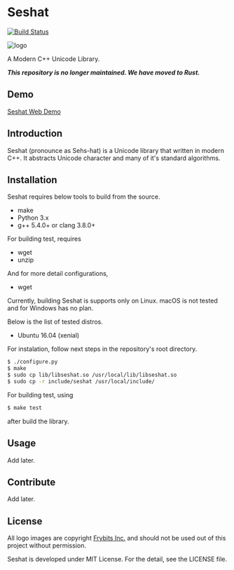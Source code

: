 Seshat
=========
[![Build Status](https://travis-ci.org/hardboiled65/Seshat.svg?branch=master)](https://travis-ci.org/hardboiled65/Seshat)

![logo](https://raw.githubusercontent.com/hardboiled65/Seshat/master/docs/seshat-logo.png)

A Modern C++ Unicode Library.

***This repository is no longer maintained. We have moved to Rust.***

Demo
-----
[Seshat Web Demo](https://seshat-demo.herokuapp.com)

Introduction
---------
Seshat (pronounce as Sehs-hat) is a Unicode library that written in modern C++.
It abstracts Unicode character and many of it's standard algorithms.

Installation
---------
Seshat requires below tools to build from the source.
* make
* Python 3.x
* g++ 5.4.0+ or clang 3.8.0+

For building test, requires
* wget
* unzip

And for more detail configurations,
* wget

Currently, building Seshat is supports only on Linux.
macOS is not tested and for Windows has no plan.

Below is the list of tested distros.
* Ubuntu 16.04 (xenial)

For instalation, follow next steps in the repository's root directory.
```sh
$ ./configure.py
$ make
$ sudo cp lib/libseshat.so /usr/local/lib/libseshat.so
$ sudo cp -r include/seshat /usr/local/include/
```

For building test, using
```sh
$ make test
```
after build the library.

Usage
---------
Add later.

Contribute
---------
Add later.

License
---------
All logo images are copyright [Frybits Inc.](https://github.com/frybitsinc)
and should not be used out of this project without permission.

Seshat is developed under MIT License. For the detail, see the LICENSE file.
